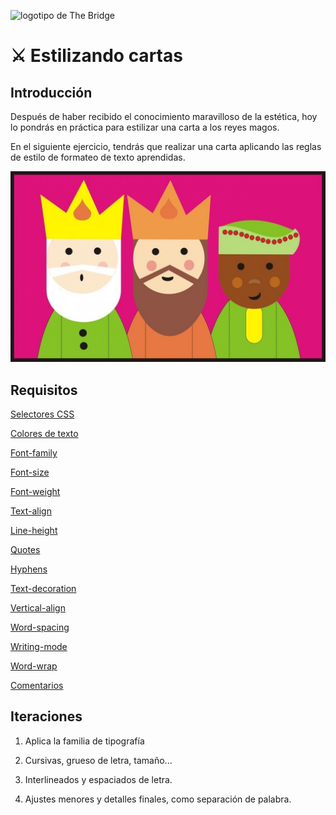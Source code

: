 ![logotipo de The Bridge](https://user-images.githubusercontent.com/27650532/77754601-e8365180-702b-11ea-8bed-5bc14a43f869.png "logotipo de The Bridge")

# :crossed_swords: Estilizando cartas #

## Introducción ##

Después de haber recibido el conocimiento maravilloso de la estética, hoy lo pondrás en práctica para estilizar una carta a los reyes magos.

En el siguiente ejercicio, tendrás que realizar una carta aplicando las reglas de estilo de formateo de texto aprendidas.

![](carta-reyes-magos-1140x691.jpg)

## Requisitos ##

[Selectores CSS](https://www.w3schools.com/css/css_selectors.asp)

[Colores de texto](https://www.w3schools.com/css/css_text.asp)

[Font-family](https://www.w3schools.com/css/css_font.asp)

[Font-size](https://www.w3schools.com/cssref/pr_font_font-size.asp)

[Font-weight](https://www.w3schools.com/cssref/pr_font_weight.asp)

[Text-align](https://www.w3schools.com/cssref/pr_text_text-align.asp)

[Line-height](https://www.w3schools.com/cssref/pr_dim_line-height.asp)

[Quotes](https://www.w3schools.com/cssref/pr_gen_quotes.asp)

[Hyphens](https://www.w3schools.com/cssref/css3_pr_hyphens.asp)

[Text-decoration](https://www.w3schools.com/cssref/pr_text_text-decoration.asp)

[Vertical-align](https://www.w3schools.com/cssref/pr_pos_vertical-align.asp)

[Word-spacing](https://www.w3schools.com/cssref/pr_text_word-spacing.asp)

[Writing-mode](https://www.w3schools.com/cssref/css3_pr_writing-mode.asp)

[Word-wrap](https://www.w3schools.com/cssref/css3_pr_word-wrap.asp)

[Comentarios](https://www.w3schools.com/css/css_comments.asp)

## Iteraciones ##

1. Aplica la familia de tipografía

2. Cursivas, grueso de letra, tamaño...

3. Interlineados y espaciados de letra.

3. Ajustes menores y detalles finales, como separación de palabra.
